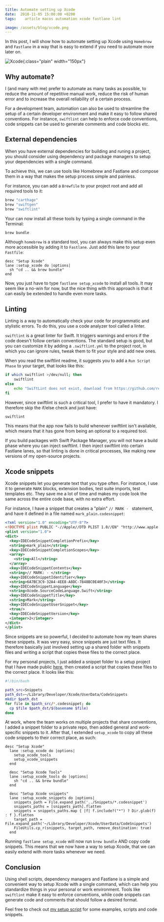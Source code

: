 ```yaml
---
title: Automate setting up Xcode
date:  2018-11-05 15:00:00 +0200
tags:	 article macos automation xcode fastlane lint

image: /assets/blog/xcode.png
---
```


In this post, I will show how to automate setting up Xcode using `Homebrew` and
`Fastlane` in a way that is easy to extend if you need to automate more later on.

![Xcode]({{page.image}}){:class="plain" width="150px"}


## Why automate?

I (and many with me) prefer to automate as many tasks as possible, to reduce the
amount of repetitive manual work, reduce the risk of human error and to increase
the overall reliability of a certain process.

For a development team, automation can also be used to streamline the setup of a
certain developer environment and make it easy to follow shared conventions. For
instance, `swiftlint` can help to enforce code conventions, code snippets can be
used to generate comments and code blocks etc.


## External dependencies

When you have external dependencies for building and runing a project, you should
consider using dependency and package managers to setup your dependencies with a
single command.

To achieve this, we can use tools like Homebrew and Fastlane and compose them in
a way that makes the setup process simple and painless.

For instance, you can add a `Brewfile` to your project root and add all required
tools to it:

```bash
brew "carthage"
brew "swiftgen"
brew "swiftlint" 
```

Your can now install all these tools by typing a single command in the Terminal:

```bash
brew bundle
``` 

Although `homebrew` is a standard tool, you can always make this setup even more
accessible by adding it to `Fastlane`. Just add this lane to your `Fastfile`:

```
desc "Setup Xcode"
lane :setup_xcode do |options|
  sh "cd .. && brew bundle"
end
```

Now, you just have to type `fastlane setup_xcode` to install all tools. It may
seem like a no-win for now, but the nice thing with this approach is that it
can easily be extended to handle even more tasks.


## Linting

Linting is a way to automatically check your code for programmatic and stylistic
errors. To do this, you use a code analyzer tool called a linter.

`swiftlint` is a great linter for Swift. It triggers warnings and errors if the 
code doesn't follow certain conventions. The standard setup is good, but you can
customize it by adding a `.swiftlint.yml` to the project root, in which you can
ignore rules, tweak them to fit your style and add new ones.

When you read the swiftlint readme, it suggests you to add a `Run Script Phase`
to your target, that looks like this:

```bash
if which swiftlint >/dev/null; then
    swiftlint
else
    echo "SwiftLint does not exist, download from https://github.com/realm/SwiftLint"
fi
```

However, since swiftlint is such a critical tool, I prefer to have it mandatory.
I therefore skip the if/else check and just have:

```bash
swiftlint
```

This means that the app now fails to build whenever swiftlint isn't available,
which means that it has gone from being an optional to a required tool.

If you build packages with Swift Package Manager, you will not have a build phase
where you can inject swiftlint. I then inject swiftlint into certain Fastlane lanes,
so that linting is done in critical processes, like making new versions of my
open-source projects.


## Xcode snippets

Xcode snippets let you generate text that you type often. For instance, I use it
to generate `MARK` blocks, extension bodies, test suite imports, test templates
etc. They save me a lot of time and makes my code look the same across the entire
code base, with no extra effort.

For instance, I have a snippet that creates a "plain" `// MARK - ` statement, and
have it defined in a file named `mark_plain.codesnippet`:

```xml
<?xml version="1.0" encoding="UTF-8"?>
<!DOCTYPE plist PUBLIC "-//Apple//DTD PLIST 1.0//EN" "http://www.apple.com/DTDs/PropertyList-1.0.dtd">
<plist version="1.0">
<dict>
  <key>IDECodeSnippetCompletionPrefix</key>
  <string>mark_plain</string>
  <key>IDECodeSnippetCompletionScopes</key>
  <array>
    <string>All</string>
  </array>
  <key>IDECodeSnippetContents</key>
  <string>// MARK: - </string>
  <key>IDECodeSnippetIdentifier</key>
  <string>6A7BC3C9-32A4-4EE8-A8DC-7848BC0E40F3</string>
  <key>IDECodeSnippetLanguage</key>
  <string>Xcode.SourceCodeLanguage.Swift</string>
  <key>IDECodeSnippetTitle</key>
  <string>Mark</string>
  <key>IDECodeSnippetUserSnippet</key>
  <true/>
  <key>IDECodeSnippetVersion</key>
  <integer>2</integer>
</dict>
</plist>
```

Since snippets are so powerful, I decided to automate how my team shares these
snippets. It was very easy, since snippets are just text files. It therefore
basically just involved setting up a shared folder with snippets files and
writing a script that copies these files to the correct place.

For my personal projects, I just added a snippet folder to a setup project that
I have made public [here](https://github.com/danielsaidi/osx), then created
a script that copies these files to the correct place. It looks like this:

```bash
#!/bin/bash

path_src=Snippets
path_dst=~/Library/Developer/Xcode/UserData/CodeSnippets
mkdir $path_dst
for file in $path_src/*.codesnippet; do
  cp $file $path_dst/$(basename $file)
done
```

At work, where the team works on multiple projects that share conventions, I
added a snippet folder to a private repo, then added general and work-specific
snippets to it. After that, I extended `setup_xcode` to copy all these code
snippets to their correct place, as such:

```
desc "Setup Xcode"
  lane :setup_xcode do |options|
    setup_xcode_tools
    setup_xcode_snippets
  end

  desc "Setup Xcode Tools"
  lane :setup_xcode_tools do |options|
    sh "cd .. && brew bundle"
  end

  desc "Setup Xcode snippets"
  lane :setup_xcode_snippets do |options|
    snippets_path = File.expand_path('../Snippets/*.codesnippet')
    snippets_paths = [snippets_path].flatten
    snippets = snippets_paths.map { |f| f.include?("*") ? Dir.glob(f) : f }.flatten
    target_path = File.expand_path('~/Library/Developer/Xcode/UserData/CodeSnippets')
    FileUtils.cp_r(snippets, target_path, remove_destination: true)
  end
```

Running `fastlane setup_xcode` will now run `brew bundle` AND copy code snippets.
This means that we now have a way to setup Xcode, that we can easily extend with
more tasks whenever we need.


## Conclusion

Using shell scripts, dependency managers and Fastlane is a simple and convenient
way to setup Xcode with a single command, which can help you standardize things
in your personal or work environment. Tools like `swiftlint` make it easy to enforce 
conventions, while code snippets can generate code and comments that should follow
a desired format.

Feel free to check out [my setup script](https://github.com/danielsaidi/osx) for
some examples, scripts and code snippets.